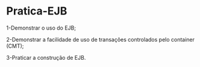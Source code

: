 # Pratica-EJB
1-Demonstrar o uso do EJB;

2-Demonstrar a facilidade de uso de transações controlados pelo container (CMT);

3-Praticar a construção de EJB.
